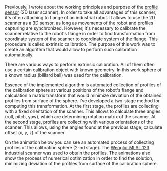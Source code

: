 Previously, I wrote about the working principles and purpose of the [profile sensor](/professional-projects?id=10) (2D laser scanner). In order to take all advantages of this scanner, it's often attaching to flange of an industrial robot. It allows to use the 2D scanner as a 3D sensor, as long as movements of the robot and profiles capturing are synchronized. However, it's necessary to calibrate the scanner relative to the robot's flange in order to find transformation from coordinate system of the scanner to coordinate system of the flange. This procedure is called extrinsic calibration. The purpose of this work was to create an algorithm that would allow to perform such calibration automatically.

There are various ways to perform extrinsic calibration. All of them often use a certain calibration object with known geometry. In this work sphere of a known radius (billiard ball) was used for the calibration.

Essence of the implemented algorithm is automated collection of profiles of the calibration sphere at various positions of the robot's flange and calculation a matrix transform that would minimize deviation of the obtained profiles from surface of the sphere. I've developed a two-stage method for computing this transformation. At the first stage, the profiles are collecting with a fixed orientation of the scanner. This allows to calculate three angles (roll, pitch, yaw), which are determining rotation matrix of the scanner. At the second stage, profiles are collecting with various orientations of the scanner. This allows, using the angles found at the previous stage, calculate offset (x, y, z) of the scanner.

On the animation below you can see an automated process of collecting profiles of the calibration sphere (2-nd stage). The [Wenglor MLSL 123](https://www.wenglor.com/en/2D3D-Sensors/2D3D-Profile-Sensors/2D3D-Profile-Sensor/p/MLSL123) industrial scanner was used to obtain the profiles. The animations also show the process of numerical optimization in order to find the solution, minimizing deviation of the profiles from surface of the calibration sphere.
